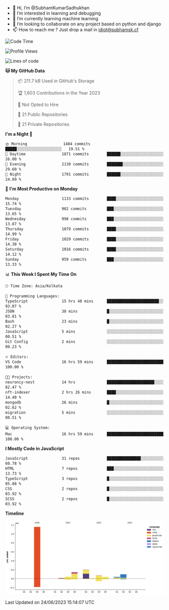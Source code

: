 - 👋 Hi, I’m @SubhamKumarSadhukhan
- 👀 I’m interested in learning and debugging
- 🌱 I’m currently learning machine learning
- 💞️ I’m looking to collaborate on any project based on python and django
- 📫 How to reach me ?
      Just drop a mail in idiot@subhamsk.cf

<!---
SubhamKumarSadhukhan/SubhamKumarSadhukhan is a ✨ special ✨ repository because its `README.md` (this file) appears on your GitHub profile.
You can click the Preview link to take a look at your changes.
--->


<!--START_SECTION:waka-->
![Code Time](http://img.shields.io/badge/Code%20Time-1%2C255%20hrs%2024%20mins-blue)

![Profile Views](http://img.shields.io/badge/Profile%20Views-7-blue)

![Lines of code](https://img.shields.io/badge/From%20Hello%20World%20I%27ve%20Written-1.8%20million%20lines%20of%20code-blue)

**🐱 My GitHub Data** 

> 📦 211.7 kB Used in GitHub's Storage 
 > 
> 🏆 1,603 Contributions in the Year 2023
 > 
> 🚫 Not Opted to Hire
 > 
> 📜 21 Public Repositories 
 > 
> 🔑 21 Private Repositories 
 > 
**I'm a Night 🦉** 

```text
🌞 Morning                1404 commits        █████░░░░░░░░░░░░░░░░░░░░   19.51 % 
🌆 Daytime                1871 commits        ██████░░░░░░░░░░░░░░░░░░░   26.00 % 
🌃 Evening                2130 commits        ███████░░░░░░░░░░░░░░░░░░   29.60 % 
🌙 Night                  1791 commits        ██████░░░░░░░░░░░░░░░░░░░   24.89 % 
```
📅 **I'm Most Productive on Monday** 

```text
Monday                   1133 commits        ████░░░░░░░░░░░░░░░░░░░░░   15.74 % 
Tuesday                  982 commits         ███░░░░░░░░░░░░░░░░░░░░░░   13.65 % 
Wednesday                998 commits         ███░░░░░░░░░░░░░░░░░░░░░░   13.87 % 
Thursday                 1079 commits        ████░░░░░░░░░░░░░░░░░░░░░   14.99 % 
Friday                   1029 commits        ████░░░░░░░░░░░░░░░░░░░░░   14.30 % 
Saturday                 1016 commits        ████░░░░░░░░░░░░░░░░░░░░░   14.12 % 
Sunday                   959 commits         ███░░░░░░░░░░░░░░░░░░░░░░   13.33 % 
```


📊 **This Week I Spent My Time On** 

```text
🕑︎ Time Zone: Asia/Kolkata

💬 Programming Languages: 
TypeScript               15 hrs 48 mins      ███████████████████████░░   93.07 % 
JSON                     38 mins             █░░░░░░░░░░░░░░░░░░░░░░░░   03.81 % 
Bash                     23 mins             █░░░░░░░░░░░░░░░░░░░░░░░░   02.27 % 
JavaScript               5 mins              ░░░░░░░░░░░░░░░░░░░░░░░░░   00.51 % 
Git Config               2 mins              ░░░░░░░░░░░░░░░░░░░░░░░░░   00.23 % 

🔥 Editors: 
VS Code                  16 hrs 59 mins      █████████████████████████   100.00 % 

🐱‍💻 Projects: 
neuroncy-nest            14 hrs              █████████████████████░░░░   82.47 % 
nft-indexer              2 hrs 26 mins       ████░░░░░░░░░░░░░░░░░░░░░   14.40 % 
mongodb                  26 mins             █░░░░░░░░░░░░░░░░░░░░░░░░   02.62 % 
migration                5 mins              ░░░░░░░░░░░░░░░░░░░░░░░░░   00.51 % 

💻 Operating System: 
Mac                      16 hrs 59 mins      █████████████████████████   100.00 % 
```

**I Mostly Code in JavaScript** 

```text
JavaScript               31 repos            ███████████████░░░░░░░░░░   60.78 % 
HTML                     7 repos             ███░░░░░░░░░░░░░░░░░░░░░░   13.73 % 
TypeScript               3 repos             █░░░░░░░░░░░░░░░░░░░░░░░░   05.88 % 
CSS                      2 repos             █░░░░░░░░░░░░░░░░░░░░░░░░   03.92 % 
SCSS                     2 repos             █░░░░░░░░░░░░░░░░░░░░░░░░   03.92 % 
```



**Timeline**

![Lines of Code chart](https://raw.githubusercontent.com/SubhamKumarSadhukhan/SubhamKumarSadhukhan/main/assets/bar_graph.png)


 Last Updated on 24/06/2023 15:14:07 UTC
<!--END_SECTION:waka-->
